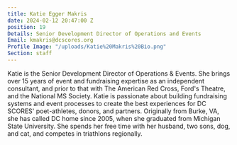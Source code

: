 ```yaml
---
title: Katie Egger Makris
date: 2024-02-12 20:47:00 Z
position: 19
Details: Senior Development Director of Operations and Events
Email: kmakris@dcscores.org
Profile Image: "/uploads/Katie%20Makris%20Bio.png"
Section: staff
---
```


Katie is the Senior Development Director of Operations & Events. She brings over 15 years of event and fundraising expertise as an independent consultant, and prior to that with The American Red Cross, Ford's Theatre, and the National MS Society. Katie is passionate about building fundraising systems and event processes to create the best experiences for DC SCORES' poet-athletes, donors, and partners. Originally from Burke, VA, she has called DC home since 2005, when she graduated from Michigan State University. She spends her free time with her husband, two sons, dog, and cat, and competes in triathlons regionally.